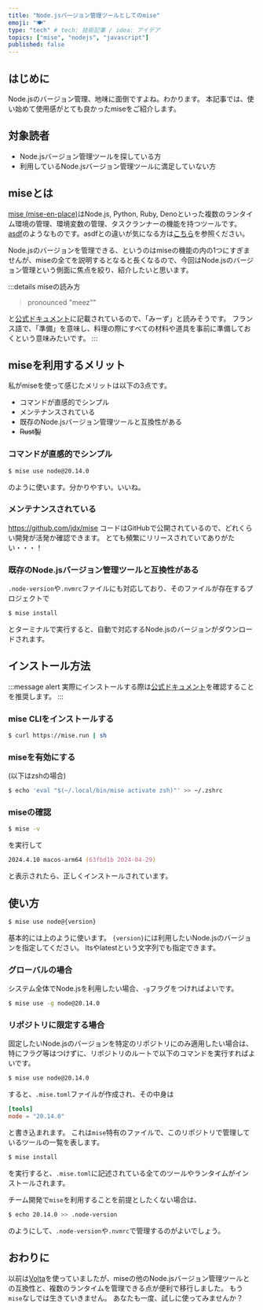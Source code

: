 ```yaml
---
title: "Node.jsバージョン管理ツールとしてのmise"
emoji: "🍽️"
type: "tech" # tech: 技術記事 / idea: アイデア
topics: ["mise", "nodejs", "javascript"]
published: false
---
```


## はじめに

Node.jsのバージョン管理、地味に面倒ですよね。わかります。
本記事では、使い始めて使用感がとても良かったmiseをご紹介します。

## 対象読者

- Node.jsバージョン管理ツールを探している方
- 利用しているNode.jsバージョン管理ツールに満足していない方

## miseとは

[mise (mise-en-place)](https://mise.jdx.dev/)はNode.js, Python, Ruby, Denoといった複数のランタイム環境の管理、環境変数の管理、タスクランナーの機能を持つツールです。
[asdf](https://asdf-vm.com/)のようなものです。asdfとの違いが気になる方は[こちら](https://mise.jdx.dev/dev-tools/comparison-to-asdf.html)を参照ください。

Node.jsのバージョンを管理できる、というのはmiseの機能の内の1つにすぎませんが、miseの全てを説明するとなると長くなるので、今回はNode.jsのバージョン管理という側面に焦点を絞り、紹介したいと思います。

:::details miseの読み方
> pronounced "meez""

と[公式ドキュメント](https://mise.jdx.dev/about.html)に記載されているので、「みーず」と読みそうです。
フランス語で、「準備」を意味し、料理の際にすべての材料や道具を事前に準備しておくという意味みたいです。
:::

## miseを利用するメリット

私がmiseを使って感じたメリットは以下の3点です。

- コマンドが直感的でシンプル
- メンテナンスされている
- 既存のNode.jsバージョン管理ツールと互換性がある
- ~~Rust製~~

### コマンドが直感的でシンプル

```zsh
$ mise use node@20.14.0
```

のように使います。分かりやすい。いいね。

### メンテナンスされている

https://github.com/jdx/mise
コードはGitHubで公開されているので、どれくらい開発が活発か確認できます。
とても頻繁にリリースされていてありがたい・・・！

### 既存のNode.jsバージョン管理ツールと互換性がある

`.node-version`や`.nvmrc`ファイルにも対応しており、そのファイルが存在するプロジェクトで

```zsh
$ mise install
```

とターミナルで実行すると、自動で対応するNode.jsのバージョンがダウンロードされます。

## インストール方法

:::message alert
実際にインストールする際は[公式ドキュメント](https://mise.jdx.dev/getting-started.html)を確認することを推奨します。
:::

### mise CLIをインストールする

```zsh
$ curl https://mise.run | sh
```

### miseを有効にする

(以下はzshの場合)

```zsh
$ echo 'eval "$(~/.local/bin/mise activate zsh)"' >> ~/.zshrc
```

### miseの確認

```zsh
$ mise -v
```

を実行して

```zsh
2024.4.10 macos-arm64 (63fbd1b 2024-04-29)
```

と表示されたら、正しくインストールされています。

## 使い方


```zsh
$ mise use node@{version}
```

基本的には上のように使います。
`{version}`には利用したいNode.jsのバージョンを指定してください。
ltsやlatestという文字列でも指定できます。

### グローバルの場合

システム全体でNode.jsを利用したい場合、`-g`フラグをつければよいです。

```zsh
$ mise use -g node@20.14.0
```

### リポジトリに限定する場合

固定したいNode.jsのバージョンを特定のリポジトリにのみ適用したい場合は、特にフラグ等はつけずに、リポジトリのルートで以下のコマンドを実行すればよいです。

```zsh
$ mise use node@20.14.0
```

すると、`.mise.toml`ファイルが作成され、その中身は

```toml
[tools]
node = "20.14.0"
```

と書き込まれます。
これは`mise`特有のファイルで、このリポジトリで管理しているツールの一覧を表します。

```zsh
$ mise install
```

を実行すると、`.mise.toml`に記述されている全てのツールやランタイムがインストールされます。

チーム開発で`mise`を利用することを前提としたくない場合は、

```zsh
$ echo 20.14.0 >> .node-version
```

のようにして、`.node-version`や`.nvmrc`で管理するのがよいでしょう。

## おわりに

以前は[Volta](https://volta.sh/)を使っていましたが、miseの他のNode.jsバージョン管理ツールとの互換性と、複数のランタイムを管理できる点が便利で移行しました。
もう`mise`なしでは生きていきません。
あなたも一度、試しに使ってみませんか？
